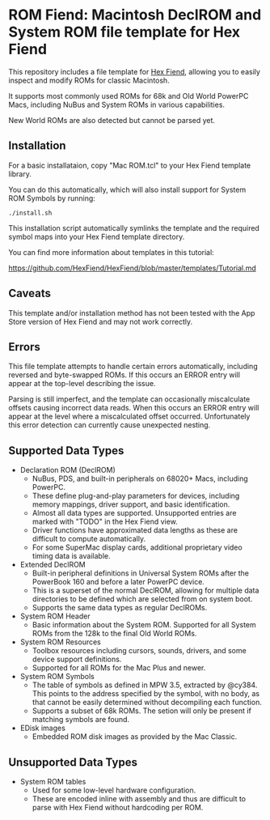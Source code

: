 # ROM Fiend: Macintosh DeclROM and System ROM file template for Hex Fiend

This repository includes a file template for [Hex Fiend](http://hexfiend.com), allowing you to
easily inspect and modify ROMs for classic Macintosh.

It supports most commonly used ROMs for 68k and Old World PowerPC Macs, including NuBus and System
ROMs in various capabilities.

New World ROMs are also detected but cannot be parsed yet.

## Installation
For a basic installataion, copy "Mac ROM.tcl" to your Hex Fiend template library.

You can do this automatically, which will also install support for System ROM Symbols by
running:
```
./install.sh
```
This installation script automatically symlinks the template and the required symbol maps into
your Hex Fiend template directory.

You can find more information about templates in this tutorial:

https://github.com/HexFiend/HexFiend/blob/master/templates/Tutorial.md

## Caveats
This template and/or installation method has not been tested with the App Store version of Hex
Fiend and may not work correctly.

## Errors
This file template attempts to handle certain errors automatically, including reversed and
byte-swapped ROMs. If this occurs an ERROR entry will appear at the top-level describing the
issue.

Parsing is still imperfect, and the template can occasionally miscalculate offsets causing
incorrect data reads. When this occurs an ERROR entry will appear at the level where a
miscalculated offset occurred. Unfortunately this error detection can currently cause unexpected
nesting.

## Supported Data Types
- Declaration ROM (DeclROM)
    - NuBus, PDS, and built-in peripherals on 68020+ Macs, including PowerPC.
    - These define plug-and-play parameters for devices, including memory mappings, driver support,
      and basic identification.
    - Almost all data types are supported. Unsupported entries are marked with "TODO" in the Hex
      Fiend view.
    - Driver functions have approximated data lengths as these are difficult to compute
      automatically.
    - For some SuperMac display cards, additional proprietary video timing data is available.
- Extended DeclROM
    - Built-in peripheral definitions in Universal System ROMs after the PowerBook 160 and before a
      later PowerPC device.
    - This is a superset of the normal DeclROM, allowing for multiple data directories to be
      defined which are selected from on system boot.
    - Supports the same data types as regular DeclROMs.
- System ROM Header
    - Basic information about the System ROM. Supported for all System ROMs from the 128k to the
      final Old World ROMs.
- System ROM Resources
    - Toolbox resources including cursors, sounds, drivers, and some device support definitions.
    - Supported for all ROMs for the Mac Plus and newer.
- System ROM Symbols
    - The table of symbols as defined in MPW 3.5, extracted by @cy384. This points to the address
      specified by the symbol, with no body, as that cannot be easily determined without
      decompiling each function.
    - Supports a subset of 68k ROMs. The setion will only be present if matching symbols are found.
- EDisk images
    - Embedded ROM disk images as provided by the Mac Classic.

## Unsupported Data Types
- System ROM tables
    - Used for some low-level hardware configuration.
    - These are encoded inline with assembly and thus are difficult to parse with Hex Fiend without hardcoding per ROM.
